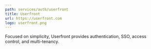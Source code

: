 ```yaml
---
path: services/auth/userfront
title: Userfront
url: https://userfront.com
logo: userfront.png
---
```


Focused on simplicity, Userfront provides authentication, SSO, access control, and multi-tenancy.
